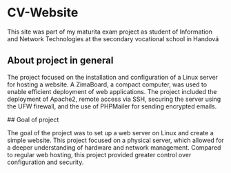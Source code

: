 # CV-Website
This site was part of my maturita exam project as student of Information and Network Technologies at the secondary vocational school in Handová
## About project in general 
<p>The project focused on the installation and configuration of a Linux server for hosting a website. A ZimaBoard, a compact computer, was used to enable efficient deployment of web applications. The project included the deployment of Apache2, remote access via SSH, securing the server using the UFW firewall, and the use of PHPMailer for sending encrypted emails.</p>
## Goal of project
<p>The goal of the project was to set up a web server on Linux and create a simple website. This project focused on a physical server, which allowed for a deeper understanding of hardware and network management. Compared to regular web hosting, this project provided greater control over configuration and security.</p>
